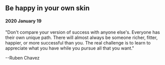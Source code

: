 ## Be happy in your own skin

#### 2020 January 19

"Don't compare your version of success with anyone else's. Everyone has their own unique path. There will almost always be someone richer, fitter, happier, or more successful than you. The real challenge is to learn to appreciate what you have while you pursue all that you want."

--Ruben Chavez


